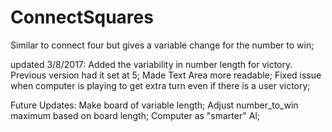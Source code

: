 # ConnectSquares 
Similar to connect four but gives a variable change for the number to win;

updated 3/8/2017:
Added the variability in number length for victory. Previous version had it set at 5; 
Made Text Area more readable;
Fixed issue when computer is playing to get extra turn even if there is a user victory;

Future Updates:
Make board of variable length;
Adjust number_to_win maximum based on board length;
Computer as "smarter" AI;
